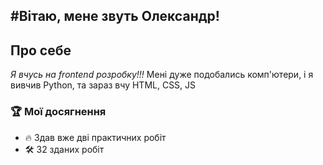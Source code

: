 #**Вітаю, мене звуть Олександр!**
---
## Про себе
_Я вчусь на frontend розробку!!!_
Мені дуже подобались комп'ютери, і я вивчив Python, та зараз вчу HTML, CSS, JS
### 🏆 Мої досягнення

- 🔥 Здав вже дві практичних робіт
- 🛠 32 зданих робіт
